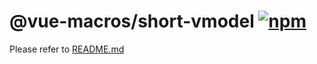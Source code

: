 # @vue-macros/short-vmodel [![npm](https://img.shields.io/npm/v/@vue-macros/short-vmodel.svg)](https://npmjs.com/package/@vue-macros/short-vmodel)

Please refer to [README.md](https://github.com/sxzz/unplugin-vue-macros#readme)
